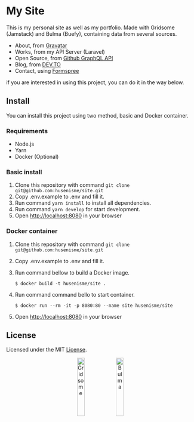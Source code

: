 # My Site

This is my personal site as well as my portfolio. Made with Gridsome (Jamstack) and Bulma (Buefy), containing data from several sources.

- About, from [Gravatar](http://gravatar.com)
- Works, from my API Server (Laravel)
- Open Source, from [Github GraphQL API](https://docs.github.com/en/graphql)
- Blog, from [DEV.TO](http://dev.to)
- Contact, using [Formspree](http://formspree.io/)

if you are interested in using this project, you can do it in the way below.

## Install

You can install this project using two method, basic and Docker container.

### Requirements

- Node.js
- Yarn
- Docker (Optional)

### Basic install

1. Clone this repository with command `git clone git@github.com:husenisme/site.git`
2. Copy .env.example to .env and fill it.
3. Run command `yarn install` to install all dependencies.
4. Run command `yarn develop` for start development.
5. Open [http://localhost:8080]([http://localhost:8080) in your browser

### Docker container

1. Clone this repository with command `git clone git@github.com:husenisme/site.git`
2. Copy .env.example to .env and fill it.
3. Run command bellow to build a Docker image.
   
   `$ docker build -t husenisme/site .`
4. Run command command bello to start container.
   
   `$ docker run --rm -it -p 8080:80 --name site husenisme/site`
5. Open [http://localhost:8080]([http://localhost:8080) in your browser

## License
Licensed under the MIT [License](https://github.com/husenisme/site/blob/master/LICENSE).

<p align="center">
  <img src="https://gridsome.org/logos/logo-normal.svg" width="20%" title="Gridsome" /> <img src="https://bulma.io/images/made-with-bulma--semiblack.png" width="20%" title="Bulma"/>
</p>
